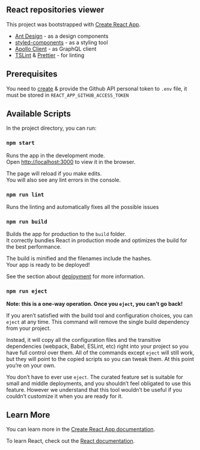 ## React repositories viewer

This project was bootstrapped with [Create React App](https://github.com/facebook/create-react-app).
- [Ant Design](https://ant.design/ "Ant Design") - as a design components
- [styled-components](https://styled-components.com/ "styled-components") - as a styling tool
- [Apollo Client](https://github.com/apollographql/apollo-client "Apollo Client") - as GraphQL client
- [TSLint](https://palantir.github.io/tslint/ "TSLint") & [Prettier](https://prettier.io/ "Prettier") - for linting

## Prerequisites
You need to [create](https://docs.github.com/en/github/authenticating-to-github/creating-a-personal-access-token "create") & provide the Github API personal token to  `.env` file, it must be stored in `REACT_APP_GITHUB_ACCESS_TOKEN`

## Available Scripts

In the project directory, you can run:

### `npm start`

Runs the app in the development mode.<br />
Open [http://localhost:3000](http://localhost:3000) to view it in the browser.

The page will reload if you make edits.<br />
You will also see any lint errors in the console.

### `npm run lint`

Runs the linting and automatically fixes all the possible issues

### `npm run build`

Builds the app for production to the `build` folder.<br />
It correctly bundles React in production mode and optimizes the build for the best performance.

The build is minified and the filenames include the hashes.<br />
Your app is ready to be deployed!

See the section about [deployment](https://facebook.github.io/create-react-app/docs/deployment) for more information.

### `npm run eject`

**Note: this is a one-way operation. Once you `eject`, you can’t go back!**

If you aren’t satisfied with the build tool and configuration choices, you can `eject` at any time. This command will remove the single build dependency from your project.

Instead, it will copy all the configuration files and the transitive dependencies (webpack, Babel, ESLint, etc) right into your project so you have full control over them. All of the commands except `eject` will still work, but they will point to the copied scripts so you can tweak them. At this point you’re on your own.

You don’t have to ever use `eject`. The curated feature set is suitable for small and middle deployments, and you shouldn’t feel obligated to use this feature. However we understand that this tool wouldn’t be useful if you couldn’t customize it when you are ready for it.

## Learn More

You can learn more in the [Create React App documentation](https://facebook.github.io/create-react-app/docs/getting-started).

To learn React, check out the [React documentation](https://reactjs.org/).
